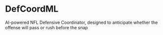 # DefCoordML
AI-powered NFL Defensive Coordinator, designed to anticipate whether the offense will pass or rush before the snap
